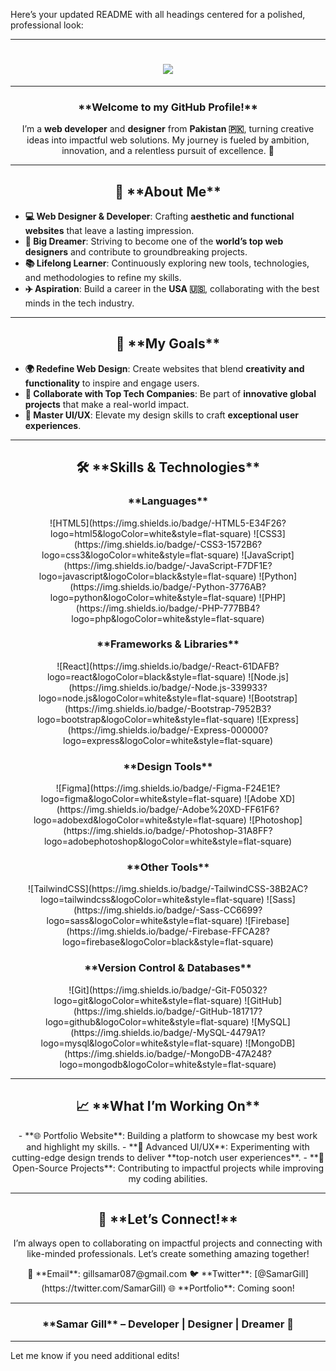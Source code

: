 Here’s your updated README with all headings centered for a polished, professional look:

---

<!-- Header with Typing Animation -->
<h1 align="center">
  <img src="https://readme-typing-svg.demolab.com?font=Fira+Code&weight=500&size=35&duration=4000&pause=500&color=FFD700&center=true&vCenter=true&width=800&lines=Hi+there!+👋+I'm+Samar+Gill;Passionate+Full-Stack+Developer;Dreaming+Big+and+Building+Better+Web+Experiences+🌐🚀" />
</h1>

---

<h3 align="center">**Welcome to my GitHub Profile!**</h3>  
<p align="center">I’m a <strong>web developer</strong> and <strong>designer</strong> from <strong>Pakistan 🇵🇰</strong>, turning creative ideas into impactful web solutions. My journey is fueled by ambition, innovation, and a relentless pursuit of excellence. 🌟</p>  

---

<h2 align="center">🚀 **About Me**</h2>  

- **💻 Web Designer & Developer**: Crafting **aesthetic and functional websites** that leave a lasting impression.  
- **🌟 Big Dreamer**: Striving to become one of the **world’s top web designers** and contribute to groundbreaking projects.  
- **📚 Lifelong Learner**: Continuously exploring new tools, technologies, and methodologies to refine my skills.  
- **✈️ Aspiration**: Build a career in the **USA 🇺🇸**, collaborating with the best minds in the tech industry.  

---

<h2 align="center">🎯 **My Goals**</h2>  

- **🌍 Redefine Web Design**: Create websites that blend **creativity and functionality** to inspire and engage users.  
- **🚀 Collaborate with Top Tech Companies**: Be part of **innovative global projects** that make a real-world impact.  
- **🎨 Master UI/UX**: Elevate my design skills to craft **exceptional user experiences**.  

---

<h2 align="center">🛠️ **Skills & Technologies**</h2>  

<h3 align="center">**Languages**</h3>  
<p align="center">
  ![HTML5](https://img.shields.io/badge/-HTML5-E34F26?logo=html5&logoColor=white&style=flat-square)  
  ![CSS3](https://img.shields.io/badge/-CSS3-1572B6?logo=css3&logoColor=white&style=flat-square)  
  ![JavaScript](https://img.shields.io/badge/-JavaScript-F7DF1E?logo=javascript&logoColor=black&style=flat-square)  
  ![Python](https://img.shields.io/badge/-Python-3776AB?logo=python&logoColor=white&style=flat-square)  
  ![PHP](https://img.shields.io/badge/-PHP-777BB4?logo=php&logoColor=white&style=flat-square)  
</p>  

<h3 align="center">**Frameworks & Libraries**</h3>  
<p align="center">
  ![React](https://img.shields.io/badge/-React-61DAFB?logo=react&logoColor=black&style=flat-square)  
  ![Node.js](https://img.shields.io/badge/-Node.js-339933?logo=node.js&logoColor=white&style=flat-square)  
  ![Bootstrap](https://img.shields.io/badge/-Bootstrap-7952B3?logo=bootstrap&logoColor=white&style=flat-square)  
  ![Express](https://img.shields.io/badge/-Express-000000?logo=express&logoColor=white&style=flat-square)  
</p>  

<h3 align="center">**Design Tools**</h3>  
<p align="center">
  ![Figma](https://img.shields.io/badge/-Figma-F24E1E?logo=figma&logoColor=white&style=flat-square)  
  ![Adobe XD](https://img.shields.io/badge/-Adobe%20XD-FF61F6?logo=adobexd&logoColor=white&style=flat-square)  
  ![Photoshop](https://img.shields.io/badge/-Photoshop-31A8FF?logo=adobephotoshop&logoColor=white&style=flat-square)  
</p>  

<h3 align="center">**Other Tools**</h3>  
<p align="center">
  ![TailwindCSS](https://img.shields.io/badge/-TailwindCSS-38B2AC?logo=tailwindcss&logoColor=white&style=flat-square)  
  ![Sass](https://img.shields.io/badge/-Sass-CC6699?logo=sass&logoColor=white&style=flat-square)  
  ![Firebase](https://img.shields.io/badge/-Firebase-FFCA28?logo=firebase&logoColor=black&style=flat-square)  
</p>  

<h3 align="center">**Version Control & Databases**</h3>  
<p align="center">
  ![Git](https://img.shields.io/badge/-Git-F05032?logo=git&logoColor=white&style=flat-square)  
  ![GitHub](https://img.shields.io/badge/-GitHub-181717?logo=github&logoColor=white&style=flat-square)  
  ![MySQL](https://img.shields.io/badge/-MySQL-4479A1?logo=mysql&logoColor=white&style=flat-square)  
  ![MongoDB](https://img.shields.io/badge/-MongoDB-47A248?logo=mongodb&logoColor=white&style=flat-square)  
</p>  

---

<h2 align="center">📈 **What I’m Working On**</h2>  

<p align="center">
- **🌐 Portfolio Website**: Building a platform to showcase my best work and highlight my skills.  
- **🎨 Advanced UI/UX**: Experimenting with cutting-edge design trends to deliver **top-notch user experiences**.  
- **🤝 Open-Source Projects**: Contributing to impactful projects while improving my coding abilities.  
</p>

---

<h2 align="center">💬 **Let’s Connect!**</h2>  

<p align="center">
I’m always open to collaborating on impactful projects and connecting with like-minded professionals. Let’s create something amazing together!  
</p>  

<p align="center">
📧 **Email**: gillsamar087@gmail.com  
🐦 **Twitter**: [@SamarGill](https://twitter.com/SamarGill)  
🌐 **Portfolio**: Coming soon!  
</p>  

---

<h3 align="center">**Samar Gill** – Developer | Designer | Dreamer 🌟</h3>  

---

Let me know if you need additional edits!
